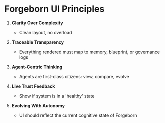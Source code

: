 # Forgeborn UI Principles

1. **Clarity Over Complexity**
   - Clean layout, no overload

2. **Traceable Transparency**
   - Everything rendered must map to memory, blueprint, or governance logs

3. **Agent-Centric Thinking**
   - Agents are first-class citizens: view, compare, evolve

4. **Live Trust Feedback**
   - Show if system is in a 'healthy' state

5. **Evolving With Autonomy**
   - UI should reflect the current cognitive state of Forgeborn
